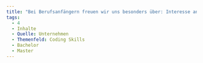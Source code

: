 ```yaml
---
title: "Bei Berufsanfängern freuen wir uns besonders über: Interesse an und Erfahrung im Umgang mit neuen Technologien/Tools/Methoden"
tags:
  - 4
  - Inhalte
  - Quelle: Unternehmen
  - Themenfeld: Coding Skills
  - Bachelor
  - Master
---
```

